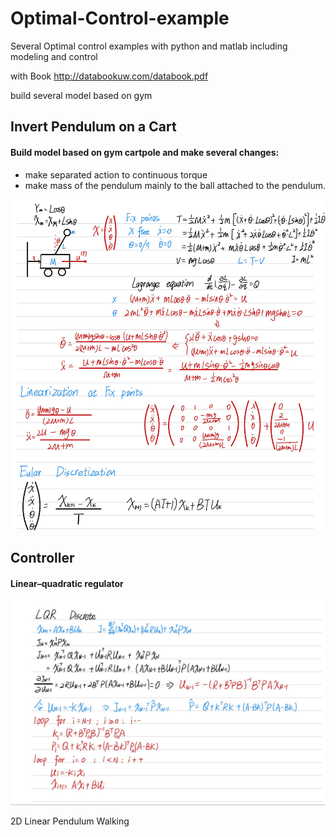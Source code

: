 # Optimal-Control-example

Several Optimal control examples with python and matlab including modeling and control

with Book http://databookuw.com/databook.pdf

build several model based on gym

## Invert Pendulum on a Cart

#### Build model based on gym cartpole and make several changes:

- make separated action to continuous torque
- make mass of the pendulum mainly to the ball attached to the pendulum.

![model](./images/model.jpg)

## Controller

#### Linear–quadratic regulator

![LQR](./images/LQR.jpg)

2D Linear Pendulum Walking
